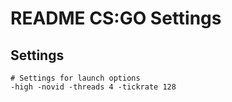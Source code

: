 # README CS:GO Settings

## Settings
```shell
# Settings for launch options
-high -novid -threads 4 -tickrate 128
```
